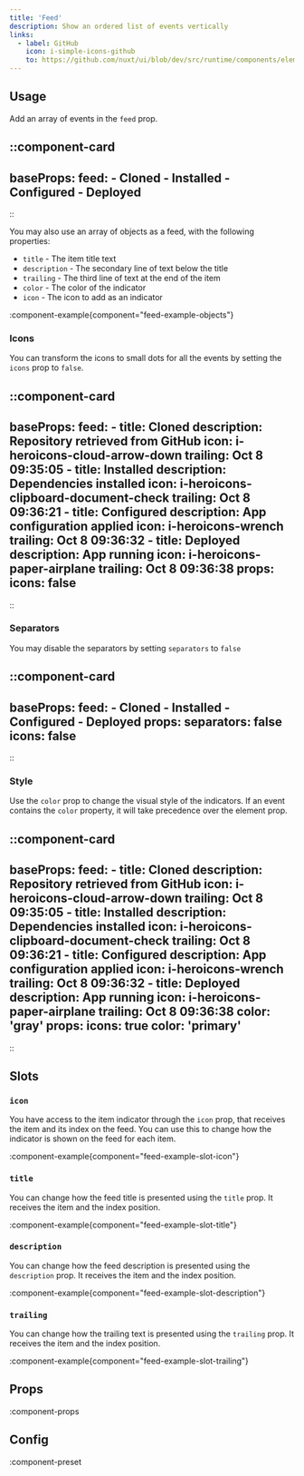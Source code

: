 ```yaml
---
title: 'Feed'
description: Show an ordered list of events vertically
links:
  - label: GitHub
    icon: i-simple-icons-github
    to: https://github.com/nuxt/ui/blob/dev/src/runtime/components/elements/Feed.vue
---
```


## Usage

Add an array of events in the `feed` prop.

::component-card
---
baseProps:
  feed:
    - Cloned
    - Installed
    - Configured
    - Deployed
---
::

You may also use an array of objects as a feed, with the following properties:

- `title` - The item title text
- `description` - The secondary line of text below the title
- `trailing` - The third line of text at the end of the item
- `color` - The color of the indicator
- `icon` - The icon to add as an indicator

:component-example{component="feed-example-objects"}

### Icons

You can transform the icons to small dots for all the events by setting the `icons` prop to `false`.

::component-card
---
baseProps:
  feed:
    - title: Cloned
      description: Repository retrieved from GitHub
      icon: i-heroicons-cloud-arrow-down
      trailing: Oct 8 09:35:05
    - title: Installed
      description: Dependencies installed
      icon: i-heroicons-clipboard-document-check
      trailing: Oct 8 09:36:21
    - title: Configured
      description: App configuration applied
      icon: i-heroicons-wrench
      trailing: Oct 8 09:36:32
    - title: Deployed
      description: App running
      icon: i-heroicons-paper-airplane
      trailing: Oct 8 09:36:38
props:
  icons: false
---
::

### Separators

You may disable the separators by setting `separators` to `false` 

::component-card
---
baseProps:
  feed:
    - Cloned
    - Installed
    - Configured
    - Deployed
props:
  separators: false
  icons: false
---
::

### Style

Use the `color` prop to change the visual style of the indicators. If an event contains the `color` property, it will take precedence over the element prop.

::component-card
---
baseProps:
  feed:
    - title: Cloned
      description: Repository retrieved from GitHub
      icon: i-heroicons-cloud-arrow-down
      trailing: Oct 8 09:35:05
    - title: Installed
      description: Dependencies installed
      icon: i-heroicons-clipboard-document-check
      trailing: Oct 8 09:36:21
    - title: Configured
      description: App configuration applied
      icon: i-heroicons-wrench
      trailing: Oct 8 09:36:32
    - title: Deployed
      description: App running
      icon: i-heroicons-paper-airplane
      trailing: Oct 8 09:36:38
      color: 'gray'
props:
  icons: true
  color: 'primary'
---
::

## Slots

### `icon`

You have access to the item indicator through the `icon` prop, that receives the item and its index on the feed. You can use this to change how the indicator is shown on the feed for each item.

:component-example{component="feed-example-slot-icon"}

### `title`

You can change how the feed title is presented using the `title` prop. It receives the item and the index position.

:component-example{component="feed-example-slot-title"}

### `description`

You can change how the feed description is presented using the `description` prop. It receives the item and the index position.

:component-example{component="feed-example-slot-description"}

### `trailing`

You can change how the trailing text is presented using the `trailing` prop. It receives the item and the index position.

:component-example{component="feed-example-slot-trailing"}

## Props

:component-props

## Config

:component-preset
